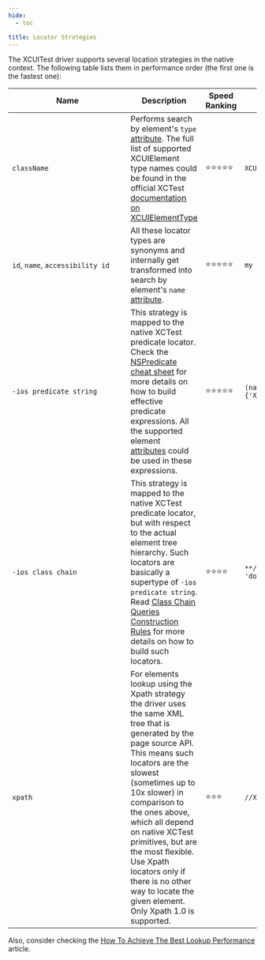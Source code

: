 ```yaml
---
hide:
  - toc

title: Locator Strategies
---
```


The XCUITest driver supports several location strategies in the native context. The following table
lists them in performance order (the first one is the fastest one):

| <div style="width:14em">Name</div> | Description | Speed Ranking | Example |
| --- | --- | --- | --- |
| `className` | Performs search by element's `type` [attribute](element-attributes.md). The full list of supported XCUIElement type names could be found in the official XCTest [documentation on XCUIElementType](https://developer.apple.com/documentation/xctest/xcuielementtype) | ⭐⭐⭐⭐⭐ | `XCUIElementTypeButton` |
| `id`, `name`, `accessibility id` | All these locator types are synonyms and internally get transformed into search by element's `name` [attribute](element-attributes.md). | ⭐⭐⭐⭐⭐  | `my name` |
| `-ios predicate string` | This strategy is mapped to the native XCTest predicate locator. Check the [NSPredicate cheat sheet](https://academy.realm.io/posts/nspredicate-cheatsheet/) for more details on how to build effective predicate expressions. All the supported element [attributes](element-attributes.md) could be used in these expressions. | ⭐⭐⭐⭐⭐  | `(name == 'done' OR value == 'done') AND type IN {'XCUIElementTypeButton', 'XCUIElementTypeKey'}` |
| `-ios class chain` | This strategy is mapped to the native XCTest predicate locator, but with respect to the actual element tree hierarchy. Such locators are basically a supertype of `-ios predicate string`. Read [Class Chain Queries Construction Rules](https://github.com/facebookarchive/WebDriverAgent/wiki/Class-Chain-Queries-Construction-Rules) for more details on how to build such locators. | ⭐⭐⭐⭐ | ```**/XCUIElementTypeCell[$name == 'done' OR value == 'done'$]/XCUIElementTypeButton[-1]``` |
| `xpath` | For elements lookup using the Xpath strategy the driver uses the same XML tree that is generated by the page source API. This means such locators are the slowest (sometimes up to 10x slower) in comparison to the ones above, which all depend on native XCTest primitives, but are the most flexible. Use Xpath locators only if there is no other way to locate the given element. Only Xpath 1.0 is supported. | ⭐⭐⭐ | `//XCUIElementTypeButton[@value=\"Regular\"]/parent::*` |

Also, consider checking the [How To Achieve The Best Lookup Performance](https://github.com/facebookarchive/WebDriverAgent/wiki/How-To-Achieve-The-Best-Lookup-Performance) article.
